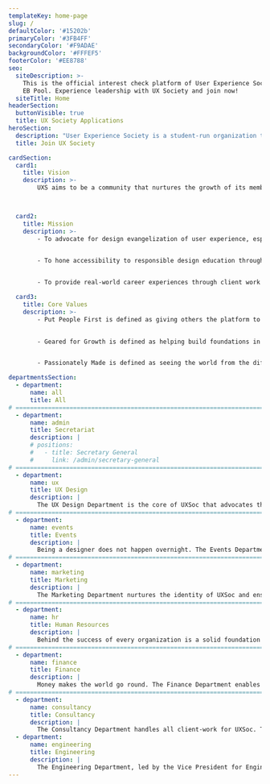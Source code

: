 ```yaml
---
templateKey: home-page
slug: /
defaultColor: '#15202b'
primaryColor: '#3FB4FF'
secondaryColor: '#F9ADAE'
backgroundColor: '#FFFEF5'
footerColor: '#EE8788'
seo:
  siteDescription: >-
    This is the official interest check platform of User Experience Society for
    EB Pool. Experience leadership with UX Society and join now!
  siteTitle: Home
headerSection:
  buttonVisible: true
  title: UX Society Applications
heroSection:
  description: "User Experience Society is a student-run organization that advocates and practices human-centered design. We combine this with a growth mindset, to create a strong mentorship culture that raises design leaders who are capable of creating positive change in the community."
  title: Join UX Society

cardSection:
  card1:
    title: Vision
    description: >- 
        UXS aims to be a community that nurtures the growth of its members, forges them to be responsible design leaders, and solves problems of society through user experience design.



  card2:
    title: Mission
    description: >- 
        - To advocate for design evangelization of user experience, especially for university students, and foster a global community of design leaders via chapter creations
        

        - To hone accessibility to responsible design education through facilitating projects and workshops, providing mentorship programs, and creating learning resources


        - To provide real-world career experiences through client work that comes from the organization’s various services

  card3:
    title: Core Values
    description: >- 
        - Put People First is defined as giving others the platform to be part of the design process and creating meaningful experiences that go beyond the screen
        

        - Geared for Growth is defined as helping build foundations in UX techniques and theories through activities in community-building and product development


        - Passionately Made is defined as seeing the world from the different views of all people to understand realities and solve problems

departmentsSection:
  - department:
      name: all
      title: All
# ====================================================================================================
  - department: 
      name: admin
      title: Secretariat
      description: |
      # positions:
      #   - title: Secretary General
      #     link: /admin/secretary-general
# ====================================================================================================
  - department: 
      name: ux
      title: UX Design
      description: |
        The UX Design Department is the core of UXSoc that advocates the practice and education of user experience. The department handles the product design side of client projects from in and outside of Ateneo, as well as provide mentorship on the field of UX Design.
# ====================================================================================================
  - department: 
      name: events
      title: Events
      description: |
        Being a designer does not happen overnight. The Events Department designs event experiences that nurture the growth of the members of UXSoc.
# ====================================================================================================
  - department: 
      name: marketing
      title: Marketing
      description: |
        The Marketing Department nurtures the identity of UXSoc and ensures that the organization is well represented on all platforms through campaign strategies for content and promotional materials.
# ====================================================================================================
  - department: 
      name: hr
      title: Human Resources
      description: |
        Behind the success of every organization is a solid foundation of trust and sense of community. The Human Resources Department organizes projects and initiatives that create an environment where the members can explore, connect, and grow.
# ====================================================================================================
  - department: 
      name: finance
      title: Finance
      description: |
        Money makes the world go round. The Finance Department enables UXSoc's activities to happen by allocating and maximizing the organization’s funds to continue its mission of evangelizing user experience.
# ====================================================================================================
  - department: 
      name: consultancy
      title: Consultancy
      description: |
        The Consultancy Department handles all client-work for UXSoc. They are responsible for leading cross-functional teams of Product Designers, Developers, and UX Researchers while ensuring the success of a product that supports the business goals of an organization.
  - department: 
      name: engineering
      title: Engineering
      description: |
        The Engineering Department, led by the Vice President for Engineering, focuses on developing the website projects of UXS and its clients both in Front-End and Back-End Engineering. It is composed of the AVP for Front-End Engineering, AVP for Back-End Engineering, AVP for No-code Development, and their pool members.
---
```

